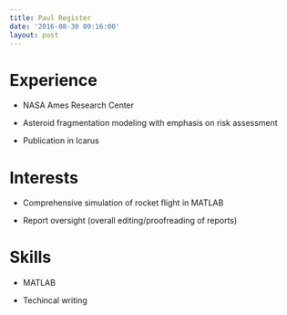 ```yaml
---
title: Paul Register
date: '2016-08-30 09:16:00'
layout: post
---
```


# Experience

* NASA Ames Research Center

 * Asteroid fragmentation modeling with emphasis on risk assessment

 * Publication in Icarus

# Interests

* Comprehensive simulation of rocket flight in MATLAB

* Report oversight (overall editing/proofreading of reports)

# Skills

* MATLAB

* Techincal writing